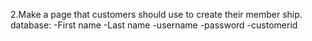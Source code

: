 2.Make a page that customers should use to create their member ship.
           database:
        -First name
        -Last name
        -username
        -password
        -customerid